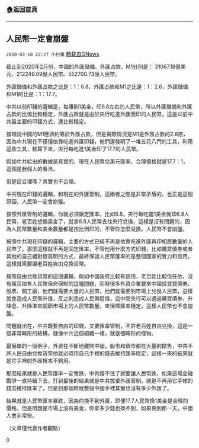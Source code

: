 ###  [:house:返回首頁](https://github.com/ourhimalayas/txt)
---

## 人民幣一定會崩盤
`2020-03-18 22:27 小巴猪` [轉載自GNews](https://gnews.org/zh-hant/144807/)

截止到2020年2月份，中國的外匯儲備、外匯占款、M1分別是： 31067.18億美元、212249.09億人民幣、552700.73億人民幣。

外匯儲備和外匯占款之比是：1：6.8，外匯占款和M1之比是：1：2.6，外匯儲備和M1的比是：1：17.7。

中共以前印錢的邏輯是，每賺到1美金，印6.8左右的人民幣，所以外匯儲備和外匯占款的比值比較穩定，外匯占款就是由於央行吃進外匯而印的人民幣，這是以前中共最主要的印錢方式，還比較穩定。

按理說中國的M1應該約等於外匯占款，但是實際情況是M1是外匯占款的2.6倍，因為中共現在不僅僅依靠吃進外匯印錢，他們還發明了一堆五花八門的工具，利用這些工具，核算下來，央行每吃進1美金印了17.7的人民幣。

假如中共給出的數據是真實的，現在人民幣兌美元匯率，合理價格就是17.7：1，這個是我個人的看法。

但是這合理嗎？其實也不合理。

中共現在印錢的邏輯，和現在的外匯管制，這兩者之間是非常矛盾的，也正是這個原因，人民幣一定會崩盤。

按照外匯管制的邏輯，你就必須鎖定匯率，比如6.8，央行每吃進1美金就印6.8人民幣，老百姓想換美金了，就拿6.8人民幣去找央行兌換，這樣是沒有問題的，因為人民幣數量和美金數量都是按比例印的，不管你怎麼兌換，人民幣不會崩盤。

按照中共現在印錢的邏輯，主要的方式已經不再是依靠吃進外匯再印相應數量的人民幣了，那麼這樣就不再是固定匯率，不管他用什麼方式印錢，比如購買債券或者其他的自己絕對很高明的方式，最終保證人民幣匯率的是整個國家的實力和信用，這樣就需要讓老百姓自由兌換貨幣。

按照自由兌換貨幣的這個邏輯，假如中國政府比較有信用，老百姓比較信任他，沒有瘋狂拋售人民幣保命保財的這種問題，同時很多外資企業要來中國投資買債券、股票、開工廠，他們就需要大量的人民幣，他們就需要到市場上兌換人民幣，這樣就會造成人民幣升值，反之則造成人民幣貶值，這中間央行可以通過購買債券、升降息、升降準來調節市場上的人民幣數量，來保障匯率穩定，這樣人民幣也不會崩盤。

問題就出在，中共既要自由的印錢，又要匯率管制，不許老百姓自由兌換，這是一個非常畸形的結構，就像中共這個組織一樣，就是個畸形的怪物。

最簡單的一個例子，外資在不斷地離開中國，股市和債市都在大量的拋售，中共不許人民自由兌換貨幣他就必須用自己手裡的錢去維持匯率穩定，這樣一來的結果就是它手裡的外匯根本不夠用。

那麼結果就是人民幣匯率一定會跌，中共撐不住了就要讓人民幣跌，如果這場金融戰爭一直持續下去，打到最後的結果就是中共放棄外匯管制，就是不再用它手裡的錢去維持匯率了，但是到那個時候整個中國手裡其實也沒有多少外匯了。

結果就是人民幣匯率暴跌，因為你換不到外匯，即便17.7人民幣換1美金是合理的價格，但是問題是市場上沒有美金，你拿多少錢也換不到，如果真到那一天，中國人會非常慘。

（文章僅代表作者觀點）

0

